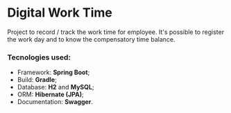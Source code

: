 # Digital Work Time
Project to record / track the work time for employee. It's possible to register the work day and to know the compensatory time balance. 

### Tecnologies used:
* Framework: **Spring Boot**;
* Build: **Gradle**;
* Database: **H2** and **MySQL**;
* ORM: **Hibernate (JPA)**;
* Documentation: **Swagger**.